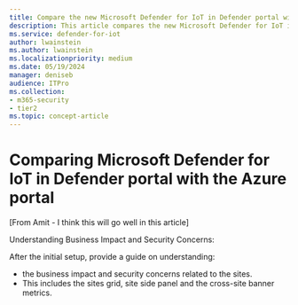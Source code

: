 ```yaml
---
title: Compare the new Microsoft Defender for IoT in Defender portal with the Azure portal.
description: This article compares the new Microsoft Defender for IoT in XDR Defender portal with the Azure portal.
ms.service: defender-for-iot
author: lwainstein
ms.author: lwainstein
ms.localizationpriority: medium
ms.date: 05/19/2024
manager: deniseb
audience: ITPro
ms.collection:
- m365-security
- tier2
ms.topic: concept-article
---
```


# Comparing Microsoft Defender for IoT in Defender portal with the Azure portal

[From Amit - I think this will go well in this article]

Understanding Business Impact and Security Concerns:

After the initial setup, provide a guide on understanding:

- the business impact and security concerns related to the sites.
- This includes the sites grid, site side panel and the cross-site banner metrics.
